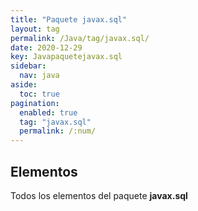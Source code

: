 ```yaml
---
title: "Paquete javax.sql"
layout: tag
permalink: /Java/tag/javax.sql/
date: 2020-12-29
key: Javapaquetejavax.sql
sidebar: 
  nav: java
aside: 
  toc: true
pagination: 
  enabled: true
  tag: "javax.sql"
  permalink: /:num/
---
```


<h2>Elementos</h2>
Todos los elementos del paquete <strong>javax.sql</strong>
